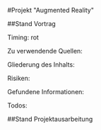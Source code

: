 #Projekt "Augmented Reality"


##Stand Vortrag

Timing: rot

Zu verwendende Quellen:

Gliederung des Inhalts:

Risiken:

Gefundene Informationen:

Todos:


##Stand Projektausarbeitung


